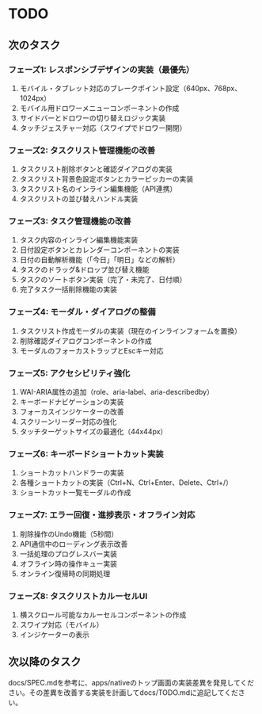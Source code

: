 # TODO

## 次のタスク

### フェーズ1: レスポンシブデザインの実装（最優先）
1. モバイル・タブレット対応のブレークポイント設定（640px、768px、1024px）
2. モバイル用ドロワーメニューコンポーネントの作成
3. サイドバーとドロワーの切り替えロジック実装
4. タッチジェスチャー対応（スワイプでドロワー開閉）

### フェーズ2: タスクリスト管理機能の改善
1. タスクリスト削除ボタンと確認ダイアログの実装
2. タスクリスト背景色設定ボタンとカラーピッカーの実装
3. タスクリスト名のインライン編集機能（API連携）
4. タスクリストの並び替えハンドル実装

### フェーズ3: タスク管理機能の改善
1. タスク内容のインライン編集機能実装
2. 日付設定ボタンとカレンダーコンポーネントの実装
3. 日付の自動解析機能（「今日」「明日」などの解析）
4. タスクのドラッグ&ドロップ並び替え機能
5. タスクのソートボタン実装（完了・未完了、日付順）
6. 完了タスク一括削除機能の実装

### フェーズ4: モーダル・ダイアログの整備
1. タスクリスト作成モーダルの実装（現在のインラインフォームを置換）
2. 削除確認ダイアログコンポーネントの作成
3. モーダルのフォーカストラップとEscキー対応

### フェーズ5: アクセシビリティ強化
1. WAI-ARIA属性の追加（role、aria-label、aria-describedby）
2. キーボードナビゲーションの実装
3. フォーカスインジケーターの改善
4. スクリーンリーダー対応の強化
5. タッチターゲットサイズの最適化（44x44px）

### フェーズ6: キーボードショートカット実装
1. ショートカットハンドラーの実装
2. 各種ショートカットの実装（Ctrl+N、Ctrl+Enter、Delete、Ctrl+/）
3. ショートカット一覧モーダルの作成

### フェーズ7: エラー回復・進捗表示・オフライン対応
1. 削除操作のUndo機能（5秒間）
2. API通信中のローディング表示改善
3. 一括処理のプログレスバー実装
4. オフライン時の操作キュー実装
5. オンライン復帰時の同期処理

### フェーズ8: タスクリストカルーセルUI
1. 横スクロール可能なカルーセルコンポーネントの作成
2. スワイプ対応（モバイル）
3. インジケーターの表示

## 次以降のタスク

docs/SPEC.mdを参考に、apps/nativeのトップ画面の実装差異を発見してください。その差異を改善する実装を計画してdocs/TODO.mdに追記してください。
